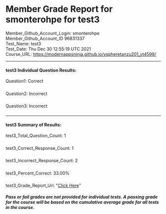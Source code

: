 # Member Grade Report for smonterohpe for test3  
   
Member_Github_Account_Login: smonterohpe  
Member_Github_Account_ID 96831337  
Test_Name: test3  
Test_Date: Thu Dec 30 12:55:19 UTC 2021  
Course_URL: https://modernappsninja.github.io/vspheretanzu201_vt4599/  
   
---  
#### test3 Individual Question Results:  
Question1: Correct  
#####  
Question2: Incorrect  
#####  
Question3: Incorrect  
#####  
---  
#### test3 Summary of Results:  
test3_Total_Question_Count: 1  
#####  
test3_Correct_Response_Count: 1  
#####  
test3_Incorrect_Response_Count: 2  
#####  
test3_Percent_Correct: 33.00%  
#####  
test3_Grade_Report_Url: "[Click Here](https://github.com/modernappsninjas/smonterohpe/blob/main/static/userdata/courses/vspheretanzu201_vt4599/grade_report.pr452.test3.md)"
##### Pass or fail grades are not provided for individual tests. A passing grade for the course will be based on the cumulative average grade for all tests in the course.  
